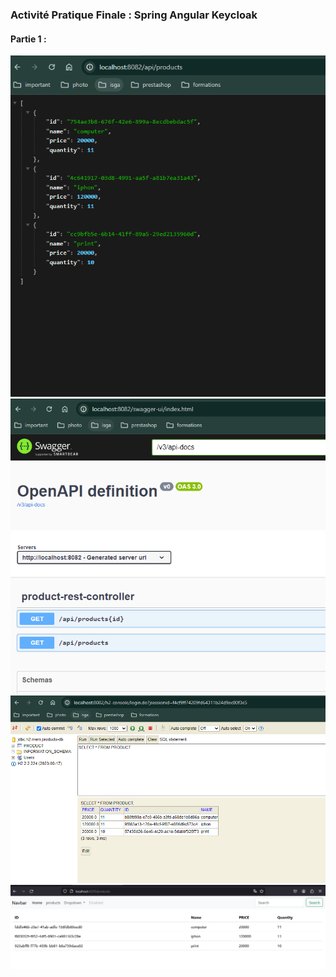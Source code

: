 <h3>Activité Pratique Finale : Spring Angular Keycloak</h3>
<h4>Partie 1 :</h4>
<img src="img/img1.png">
<img src="img/img2.png">
<img src="img/img3.png">
<img src="img/img4.png">